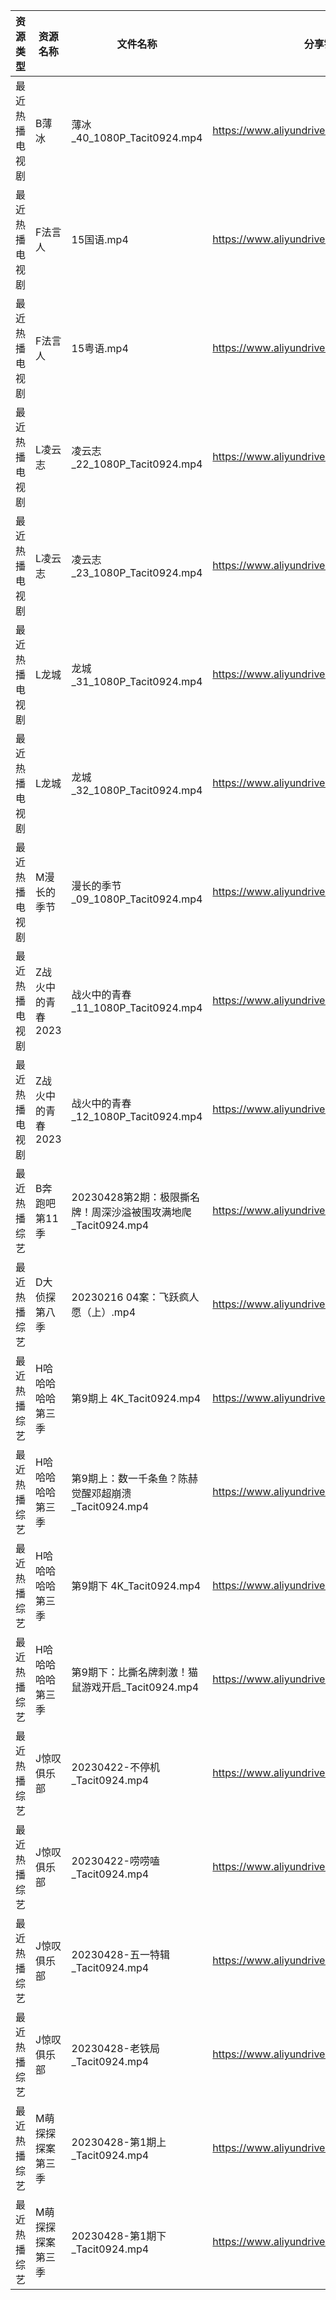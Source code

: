 | 资源类型    | 资源名称        | 文件名称                                       | 分享链接                                      | 更新时间       |
| ------- | ----------- | ------------------------------------------ | ----------------------------------------- | ---------- |
| 最近热播电视剧 | B薄冰         | 薄冰_40_1080P_Tacit0924.mp4                  | https://www.aliyundrive.com/s/5C5JKXmg2CZ | 2023-04-29 |
| 最近热播电视剧 | F法言人        | 15国语.mp4                                   | https://www.aliyundrive.com/s/cfKPZSp44D8 | 2023-04-29 |
| 最近热播电视剧 | F法言人        | 15粤语.mp4                                   | https://www.aliyundrive.com/s/cfKPZSp44D8 | 2023-04-29 |
| 最近热播电视剧 | L凌云志        | 凌云志_22_1080P_Tacit0924.mp4                 | https://www.aliyundrive.com/s/FEVCQhpEYaC | 2023-04-29 |
| 最近热播电视剧 | L凌云志        | 凌云志_23_1080P_Tacit0924.mp4                 | https://www.aliyundrive.com/s/FEVCQhpEYaC | 2023-04-29 |
| 最近热播电视剧 | L龙城         | 龙城_31_1080P_Tacit0924.mp4                  | https://www.aliyundrive.com/s/ZbA8hwP5L1m | 2023-04-29 |
| 最近热播电视剧 | L龙城         | 龙城_32_1080P_Tacit0924.mp4                  | https://www.aliyundrive.com/s/ZbA8hwP5L1m | 2023-04-29 |
| 最近热播电视剧 | M漫长的季节      | 漫长的季节_09_1080P_Tacit0924.mp4               | https://www.aliyundrive.com/s/7tqbpDDRNh1 | 2023-04-29 |
| 最近热播电视剧 | Z战火中的青春2023 | 战火中的青春_11_1080P_Tacit0924.mp4              | https://www.aliyundrive.com/s/nBi7cscYEpa | 2023-04-29 |
| 最近热播电视剧 | Z战火中的青春2023 | 战火中的青春_12_1080P_Tacit0924.mp4              | https://www.aliyundrive.com/s/nBi7cscYEpa | 2023-04-29 |
| 最近热播综艺  | B奔跑吧第11季    | 20230428第2期：极限撕名牌！周深沙溢被围攻满地爬_Tacit0924.mp4 | https://www.aliyundrive.com/s/T8hYCsGLYpy | 2023-04-29 |
| 最近热播综艺  | D大侦探第八季     | 20230216 04案：飞跃疯人愿（上）.mp4                  | https://www.aliyundrive.com/s/JwNTKXNRC3Z | 2023-04-29 |
| 最近热播综艺  | H哈哈哈哈哈第三季   | 第9期上 4K_Tacit0924.mp4                      | https://www.aliyundrive.com/s/kpCJHLKnv9R | 2023-04-29 |
| 最近热播综艺  | H哈哈哈哈哈第三季   | 第9期上：数一千条鱼？陈赫觉醒邓超崩溃_Tacit0924.mp4          | https://www.aliyundrive.com/s/kpCJHLKnv9R | 2023-04-29 |
| 最近热播综艺  | H哈哈哈哈哈第三季   | 第9期下 4K_Tacit0924.mp4                      | https://www.aliyundrive.com/s/kpCJHLKnv9R | 2023-04-29 |
| 最近热播综艺  | H哈哈哈哈哈第三季   | 第9期下：比撕名牌刺激！猫鼠游戏开启_Tacit0924.mp4           | https://www.aliyundrive.com/s/kpCJHLKnv9R | 2023-04-29 |
| 最近热播综艺  | J惊叹俱乐部      | 20230422-不停机_Tacit0924.mp4                 | https://www.aliyundrive.com/s/oSDwbSG3v5H | 2023-04-29 |
| 最近热播综艺  | J惊叹俱乐部      | 20230422-唠唠嗑_Tacit0924.mp4                 | https://www.aliyundrive.com/s/oSDwbSG3v5H | 2023-04-29 |
| 最近热播综艺  | J惊叹俱乐部      | 20230428-五一特辑_Tacit0924.mp4                | https://www.aliyundrive.com/s/oSDwbSG3v5H | 2023-04-29 |
| 最近热播综艺  | J惊叹俱乐部      | 20230428-老铁局_Tacit0924.mp4                 | https://www.aliyundrive.com/s/oSDwbSG3v5H | 2023-04-29 |
| 最近热播综艺  | M萌探探探案第三季   | 20230428-第1期上_Tacit0924.mp4                | https://www.aliyundrive.com/s/S7KWk25DgnD | 2023-04-29 |
| 最近热播综艺  | M萌探探探案第三季   | 20230428-第1期下_Tacit0924.mp4                | https://www.aliyundrive.com/s/S7KWk25DgnD | 2023-04-29 |
